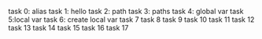 task 0: alias
task 1: hello
task 2: path
task 3: paths
task 4: global var
task 5:local var
task 6: create local var
task 7
task 8
task 9
task 10
task 11
task 12
task 13
task 14
task 15
task 16
task 17
